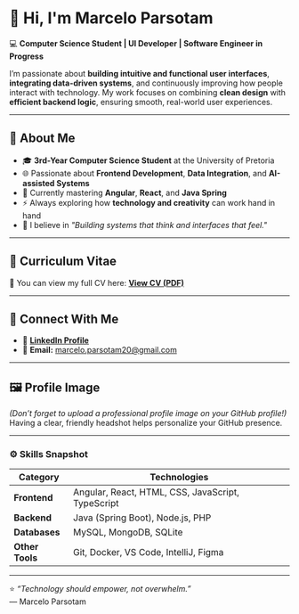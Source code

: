 # 👋 Hi, I'm Marcelo Parsotam

💻 **Computer Science Student | UI Developer | Software Engineer in Progress**

I’m passionate about **building intuitive and functional user interfaces**, **integrating data-driven systems**, and continuously improving how people interact with technology. My work focuses on combining **clean design** with **efficient backend logic**, ensuring smooth, real-world user experiences.

---

## 🚀 About Me
- 🎓 **3rd-Year Computer Science Student** at the University of Pretoria  
- 🌐 Passionate about **Frontend Development**, **Data Integration**, and **AI-assisted Systems**  
- 🧠 Currently mastering **Angular**, **React**, and **Java Spring**  
- ⚡ Always exploring how **technology and creativity** can work hand in hand  
- 💬 I believe in *"Building systems that think and interfaces that feel."*

---

## 🧾 Curriculum Vitae
📄 You can view my full CV here: [**View CV (PDF)**](https://drive.google.com/file/d/1SbEMnevOemUi78N4RXMkEG02ccD0_o6y/view?usp=sharing)

---

## 🔗 Connect With Me
- 💼 [**LinkedIn Profile**](https://www.linkedin.com/in/marcelo-parsotam-5965bb355)
- 📧 **Email:** [marcelo.parsotam20@gmail.com](mailto:marcelo.parsotam20@gmail.com)

---

## 🖼️ Profile Image
*(Don’t forget to upload a professional profile image on your GitHub profile!)*  
Having a clear, friendly headshot helps personalize your GitHub presence.

---

### ⚙️ Skills Snapshot
| Category | Technologies |
|-----------|---------------|
| **Frontend** | Angular, React, HTML, CSS, JavaScript, TypeScript |
| **Backend** | Java (Spring Boot), Node.js, PHP |
| **Databases** | MySQL, MongoDB, SQLite |
| **Other Tools** | Git, Docker, VS Code, IntelliJ, Figma |

---

⭐ *“Technology should empower, not overwhelm.”*  
— Marcelo Parsotam
